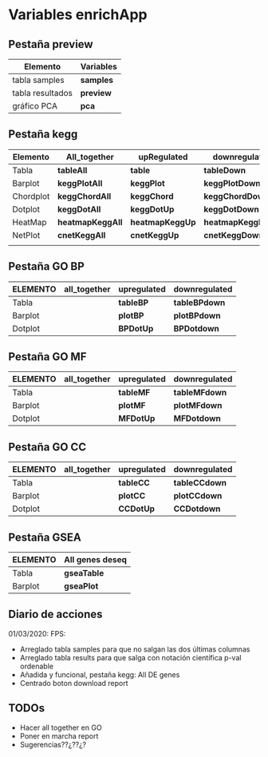 # Variables enrichApp

## Pestaña preview

| Elemento         | Variables   |
| ---------------- | ----------- |
| tabla samples    | **samples** |
| tabla resultados | **preview** |
| gráfico PCA      | **pca**     |

## Pestaña kegg

| Elemento  | All_together       | upRegulated       | downregulated       |
| --------- | ------------------ | ----------------- | ------------------- |
| Tabla     | **tableAll**       | **table**         | **tableDown**       |
| Barplot   | **keggPlotAll**    | **keggPlot**      | **keggPlotDown**    |
| Chordplot | **keggChordAll**   | **keggChord**     | **keggChordDown**   |
| Dotplot   | **keggDotAll**     | **keggDotUp**     | **keggDotDown**     |
| HeatMap   | **heatmapKeggAll** | **heatmapKeggUp** | **heatmapKeggDown** |
| NetPlot   | **cnetKeggAll**    | **cnetKeggUp**    | **cnetKeggDown**    |
|           |                    |                   |                     |

## Pestaña GO BP

| ELEMENTO | all_together | upregulated | downregulated   |
| -------- | ------------ | ----------- | --------------- |
| Tabla    |              | **tableBP** | **tableBPdown** |
| Barplot  |              | **plotBP**  | **plotBPdown**  |
| Dotplot  |              | **BPDotUp** | **BPDotdown**   |

## Pestaña GO MF

| ELEMENTO | all_together | upregulated | downregulated   |
| -------- | ------------ | ----------- | --------------- |
| Tabla    |              | **tableMF** | **tableMFdown** |
| Barplot  |              | **plotMF**  | **plotMFdown**  |
| Dotplot  |              | **MFDotUp** | **MFDotdown**   |

## Pestaña GO CC

| ELEMENTO | all_together | upregulated | downregulated   |
| -------- | ------------ | ----------- | --------------- |
| Tabla    |              | **tableCC** | **tableCCdown** |
| Barplot  |              | **plotCC**  | **plotCCdown**  |
| Dotplot  |              | **CCDotUp** | **CCDotdown**   |



## Pestaña GSEA

| ELEMENTO | All genes deseq |
| -------- | --------------- |
| Tabla    | **gseaTable**   |
| Barplot  | **gseaPlot**    |



## Diario de acciones

01/03/2020: FPS: 

* Arreglado tabla samples para que no salgan las dos últimas columnas
* Arreglado tabla results para que salga con notación científica p-val ordenable
* Añadida y funcional, pestaña kegg: All DE genes
* Centrado boton download report

## TODOs

* Hacer all together en GO
* Poner en marcha report
* Sugerencias??¿??¿?